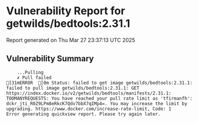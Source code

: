 # Vulnerability Report for getwilds/bedtools:2.31.1

Report generated on Thu Mar 27 23:37:13 UTC 2025

## Vulnerability Summary

```
    ...Pulling
    ✗ Pull failed
[31mERROR  [0m Status: failed to get image getwilds/bedtools:2.31.1: failed to pull image getwilds/bedtools:2.31.1: GET https://index.docker.io/v2/getwilds/bedtools/manifests/2.31.1: TOOMANYREQUESTS: You have reached your pull rate limit as 'tfirmanfh': dckr_jti_R0Z9LPm8eRkcK7Qdv7bbX7qIMp4=. You may increase the limit by upgrading. https://www.docker.com/increase-rate-limit, Code: 1 
Error generating quickview report. Please try again later.
```

